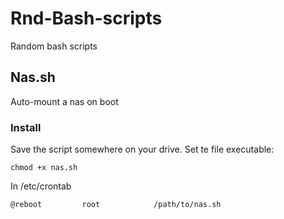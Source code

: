 # Rnd-Bash-scripts
Random bash scripts

## Nas.sh
Auto-mount a nas on boot
### Install
Save the script somewhere on your drive.
Set te file executable:
```
chmod +x nas.sh
```

In /etc/crontab
```
@reboot         root            /path/to/nas.sh
```
